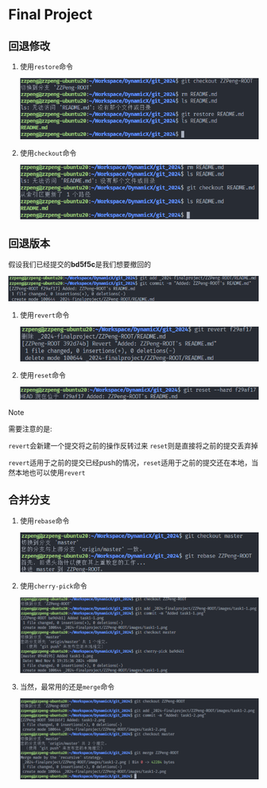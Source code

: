 # Final Project

## 回退修改

1. 使用```restore```命令

   ![Task1-1](images/task1-1.png)

2. 使用```checkout```命令

   ![Task1-2](images/task1-2.png)

## 回退版本

假设我们已经提交的**bd5f5c**是我们想要撤回的

![Task2-0](images/task2-0.png)

1. 使用```revert```命令

   ![Task2-2](images/task2-1.png)

2. 使用```reset```命令

   ![Task2-3](images/task2-2.png)

> [!NOTE]
>
> 需要注意的是:
>
> ```revert```会新建一个提交将之前的操作反转过来
> ```reset```则是直接将之前的提交丢弃掉
>
> ```revert```适用于之前的提交已经push的情况，```reset```适用于之前的提交还在本地，当然本地也可以使用```revert```

## 合并分支

1. 使用```rebase```命令

   ![Task3-1](images/task3-1.png)

2. 使用```cherry-pick```命令

   ![Task3-2](images/task3-2.png)

3. 当然，最常用的还是```merge```命令

   ![Task3-3](images/task3-3.png)
